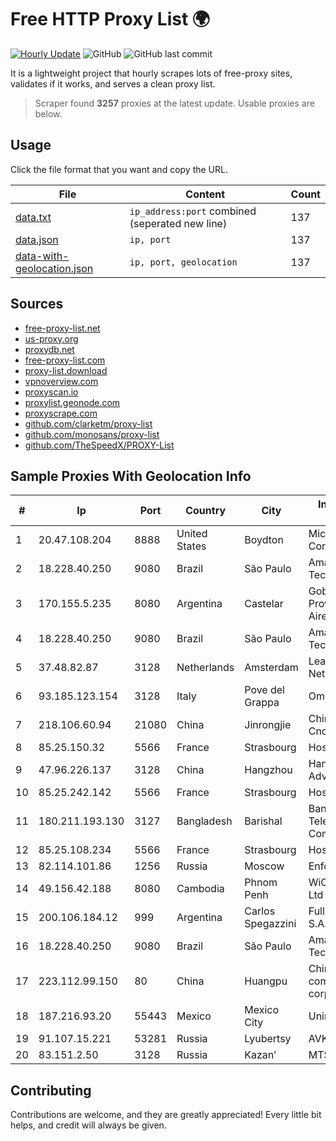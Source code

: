 
# Free HTTP Proxy List 🌍

[![Hourly Update](https://github.com/mertguvencli/http-proxy-list/actions/workflows/main.yml/badge.svg?branch=main)](https://github.com/mertguvencli/http-proxy-list/actions/workflows/main.yml)
![GitHub](https://img.shields.io/github/license/mertguvencli/http-proxy-list)
![GitHub last commit](https://img.shields.io/github/last-commit/mertguvencli/http-proxy-list)

It is a lightweight project that hourly scrapes lots of free-proxy sites, validates if it works, and serves a clean proxy list.


> Scraper found **3257** proxies at the latest update. Usable proxies are below.

## Usage

Click the file format that you want and copy the URL.


|File|Content|Count|
|----|-------|-----|
|[data.txt](https://raw.githubusercontent.com/mertguvencli/http-proxy-list/main/proxy-list/data.txt)|`ip_address:port` combined (seperated new line)|137|
|[data.json](https://raw.githubusercontent.com/mertguvencli/http-proxy-list/main/proxy-list/data.json)|`ip, port`|137|
|[data-with-geolocation.json](https://raw.githubusercontent.com/mertguvencli/http-proxy-list/main/proxy-list/data-with-geolocation.json)|`ip, port, geolocation`|137|

## Sources

* [free-proxy-list.net](https://free-proxy-list.net)
* [us-proxy.org](https://www.us-proxy.org)
* [proxydb.net](http://proxydb.net)
* [free-proxy-list.com](https://free-proxy-list.com/?page=&port=&type%5B%5D=http&type%5B%5D=https&up_time=0&search=Search)
* [proxy-list.download](https://www.proxy-list.download/HTTP)
* [vpnoverview.com](https://vpnoverview.com/privacy/anonymous-browsing/free-proxy-servers)
* [proxyscan.io](https://www.proxyscan.io)
* [proxylist.geonode.com](https://proxylist.geonode.com/api/proxy-list?limit=300&page=1&sort_by=lastChecked&sort_type=desc&protocols=http,https)
* [proxyscrape.com](https://api.proxyscrape.com/v2/?request=displayproxies&protocol=http&timeout=10000&country=all&ssl=all&anonymity=all)
* [github.com/clarketm/proxy-list](https://raw.githubusercontent.com/clarketm/proxy-list/master/proxy-list-raw.txt)
* [github.com/monosans/proxy-list](https://raw.githubusercontent.com/monosans/proxy-list/main/proxies/http.txt)
* [github.com/TheSpeedX/PROXY-List](https://raw.githubusercontent.com/TheSpeedX/PROXY-List/master/http.txt)


## Sample Proxies With Geolocation Info

|#|Ip|Port|Country|City|Internet Service Provider|
|-|--|----|-------|----|-------------------------|
|1|20.47.108.204|8888|United States|Boydton|Microsoft Corporation|
|2|18.228.40.250|9080|Brazil|São Paulo|Amazon Technologies Inc.|
|3|170.155.5.235|8080|Argentina|Castelar|Gobernacion de la Provincia de Buenos Aires|
|4|18.228.40.250|9080|Brazil|São Paulo|Amazon Technologies Inc.|
|5|37.48.82.87|3128|Netherlands|Amsterdam|LeaseWeb Netherlands B.V.|
|6|93.185.123.154|3128|Italy|Pove del Grappa|Omegacom S.R.L.S.|
|7|218.106.60.94|21080|China|Jinrongjie|China Unicom CncNet|
|8|85.25.150.32|5566|France|Strasbourg|Host Europe GmbH|
|9|47.96.226.137|3128|China|Hangzhou|Hangzhou Alibaba Advertising Co|
|10|85.25.242.142|5566|France|Strasbourg|Host Europe GmbH|
|11|180.211.193.130|3127|Bangladesh|Barishal|Bangladesh Telecommunications Company Ltd.|
|12|85.25.108.234|5566|France|Strasbourg|Host Europe GmbH|
|13|82.114.101.86|1256|Russia|Moscow|Enforta-MSK|
|14|49.156.42.188|8080|Cambodia|Phnom Penh|WiCAM Corporation Ltd|
|15|200.106.184.12|999|Argentina|Carlos Spegazzini|Fullnet Solutions S.A.S.|
|16|18.228.40.250|9080|Brazil|São Paulo|Amazon Technologies Inc.|
|17|223.112.99.150|80|China|Huangpu|China Mobile communications corporation|
|18|187.216.93.20|55443|Mexico|Mexico City|Uninet S.A. de C.V.|
|19|91.107.15.221|53281|Russia|Lyubertsy|AVK-computer ltd|
|20|83.151.2.50|3128|Russia|Kazan’|MTS PJSC|



## Contributing

Contributions are welcome, and they are greatly appreciated! Every
little bit helps, and credit will always be given.

